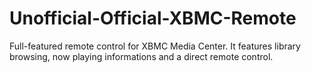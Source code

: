 Unofficial-Official-XBMC-Remote
===============================

Full-featured remote control for XBMC Media Center.  It features library browsing, now playing informations and a direct remote control.
